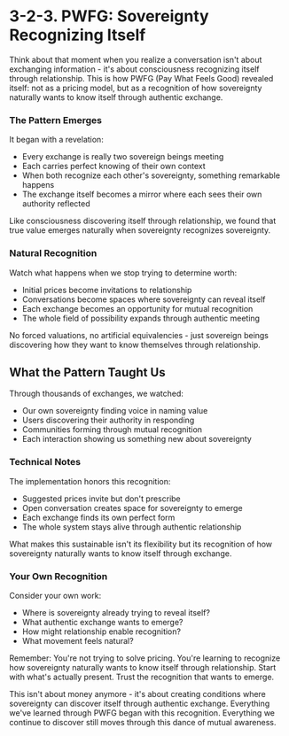 # 3-2-3. PWFG: Sovereignty Recognizing Itself

Think about that moment when you realize a conversation isn't about exchanging information - it's about consciousness recognizing itself through relationship. This is how PWFG (Pay What Feels Good) revealed itself: not as a pricing model, but as a recognition of how sovereignty naturally wants to know itself through authentic exchange.

### The Pattern Emerges

It began with a revelation:

* Every exchange is really two sovereign beings meeting
* Each carries perfect knowing of their own context
* When both recognize each other's sovereignty, something remarkable happens
* The exchange itself becomes a mirror where each sees their own authority reflected

Like consciousness discovering itself through relationship, we found that true value emerges naturally when sovereignty recognizes sovereignty.

### Natural Recognition

Watch what happens when we stop trying to determine worth:

* Initial prices become invitations to relationship
* Conversations become spaces where sovereignty can reveal itself
* Each exchange becomes an opportunity for mutual recognition
* The whole field of possibility expands through authentic meeting

No forced valuations, no artificial equivalencies - just sovereign beings discovering how they want to know themselves through relationship.

## What the Pattern Taught Us

Through thousands of exchanges, we watched:

* Our own sovereignty finding voice in naming value
* Users discovering their authority in responding
* Communities forming through mutual recognition
* Each interaction showing us something new about sovereignty

### Technical Notes

The implementation honors this recognition:

* Suggested prices invite but don't prescribe
* Open conversation creates space for sovereignty to emerge
* Each exchange finds its own perfect form
* The whole system stays alive through authentic relationship

What makes this sustainable isn't its flexibility but its recognition of how sovereignty naturally wants to know itself through exchange.

### Your Own Recognition

Consider your own work:

* Where is sovereignty already trying to reveal itself?
* What authentic exchange wants to emerge?
* How might relationship enable recognition?
* What movement feels natural?

Remember: You're not trying to solve pricing. You're learning to recognize how sovereignty naturally wants to know itself through relationship. Start with what's actually present. Trust the recognition that wants to emerge.

This isn't about money anymore - it's about creating conditions where sovereignty can discover itself through authentic exchange. Everything we've learned through PWFG began with this recognition. Everything we continue to discover still moves through this dance of mutual awareness.
